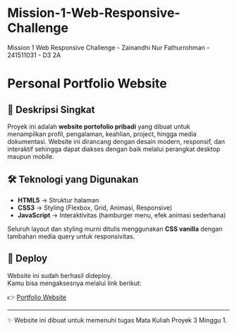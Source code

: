 # Mission-1-Web-Responsive-Challenge
Mission 1 Web Responsive Challenge - Zainandhi Nur Fathurrohman - 241511031 - D3 2A

# Personal Portfolio Website

## 📌 Deskripsi Singkat
Proyek ini adalah **website portofolio pribadi** yang dibuat untuk menampilkan profil, pengalaman, keahlian, project, hingga media dokumentasi. Website ini dirancang dengan desain modern, responsif, dan interaktif sehingga dapat diakses dengan baik melalui perangkat desktop maupun mobile.

## 🛠️ Teknologi yang Digunakan
- **HTML5** → Struktur halaman
- **CSS3** → Styling (Flexbox, Grid, Animasi, Responsive)
- **JavaScript** → Interaktivitas (hamburger menu, efek animasi sederhana)

Seluruh layout dan styling murni ditulis menggunakan **CSS vanilla** dengan tambahan media query untuk responsivitas.

## 🚀 Deploy
Website ini sudah berhasil dideploy.  
Kamu bisa mengaksesnya melalui link berikut:  

👉 [Portfolio Website](https://zainandhinf.github.io/Mission-1-Web-Responsive-Challenge/)  

---
✨ Website ini dibuat untuk memenuhi tugas Mata Kuliah Proyek 3 Minggu 1.
